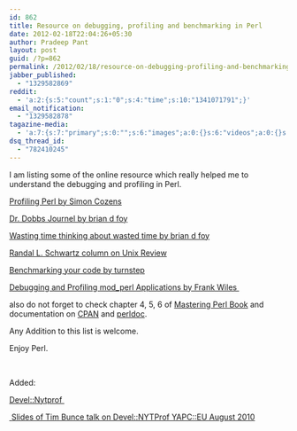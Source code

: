 ```yaml
---
id: 862
title: Resource on debugging, profiling and benchmarking in Perl
date: 2012-02-18T22:04:26+05:30
author: Pradeep Pant
layout: post
guid: /?p=862
permalink: /2012/02/18/resource-on-debugging-profiling-and-benchmarking-in-perl/
jabber_published:
  - "1329582869"
reddit:
  - 'a:2:{s:5:"count";s:1:"0";s:4:"time";s:10:"1341071791";}'
email_notification:
  - "1329582878"
tagazine-media:
  - 'a:7:{s:7:"primary";s:0:"";s:6:"images";a:0:{}s:6:"videos";a:0:{}s:11:"image_count";s:1:"0";s:6:"author";s:7:"1995146";s:7:"blog_id";s:7:"1919664";s:9:"mod_stamp";s:19:"2012-02-18 16:38:12";}'
dsq_thread_id:
  - "782410245"
---
```

I am listing some of the online resource which really helped me to understand the debugging and profiling in Perl.

[Profiling Perl by Simon Cozens](http://www.perl.com/pub/2004/06/25/profiling.html)

[Dr. Dobbs Journel by brian d foy](http://drdobbs.com/184404580)

[Wasting time thinking about wasted time by brian d foy](http://www.perlmonks.org/index.pl?node=393128)

[Randal L. Schwartz column on Unix Review](http://www.stonehenge.com/merlyn/UnixReview/col49.html)

[Benchmarking your code by turnstep](http://perlmonks.org/?node_id=8745)

[Debugging and Profiling mod_perl Applications by Frank Wiles ](http://www.perl.com/pub/2006/02/09/debug_mod_perl.html)

also do not forget to check chapter 4, 5, 6 of [Mastering Perl Book](http://www.amazon.com/Mastering-Perl-brian-d-foy/dp/0596527241) and documentation on [CPAN](http://search.cpan.org/~timb/Devel-NYTProf-4.06/lib/Devel/NYTProf.pm) and [perldoc](http://perldoc.perl.org/Benchmark.html).

Any Addition to this list is welcome.

Enjoy Perl.

&nbsp;

Added:

[Devel::Nytprof ](http://blog.timbunce.org/2009/12/24/nytprof-v3-worth-the-wait/)

[ ](http://www.slideshare.net/Tim.Bunce/develnytprof-v4-at-yapceu-201008-4906467)[Slides of Tim Bunce talk on Devel::NYTProf YAPC::EU August 2010](http://www.slideshare.net/Tim.Bunce/develnytprof-v4-at-yapceu-201008-4906467)

&nbsp;